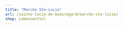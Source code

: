 ```yaml
---
title: "Marche Ste-Lucie"
url: /sainte-lucie-de-beauregard/marche-ste-lucie/
shop: Lebensmittel
---
```

